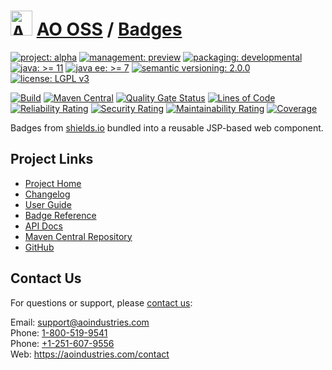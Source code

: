 # [<img src="ao-logo.png" alt="AO Logo" width="35" height="40">](https://github.com/ao-apps) [AO OSS](https://github.com/ao-apps/ao-oss) / [Badges](https://github.com/ao-apps/ao-badges)

[![project: alpha](https://oss.aoapps.com/ao-badges/project-alpha.svg)](https://aoindustries.com/life-cycle#project-alpha)
[![management: preview](https://oss.aoapps.com/ao-badges/management-preview.svg)](https://aoindustries.com/life-cycle#management-preview)
[![packaging: developmental](https://oss.aoapps.com/ao-badges/packaging-developmental.svg)](https://aoindustries.com/life-cycle#packaging-developmental)  
[![java: &gt;= 11](https://oss.aoapps.com/ao-badges/java-11.svg)](https://docs.oracle.com/en/java/javase/11/)
[![java ee: &gt;= 7](https://oss.aoapps.com/ao-badges/javaee-7.svg)](https://docs.oracle.com/javaee/7/)
[![semantic versioning: 2.0.0](https://oss.aoapps.com/ao-badges/semver-2.0.0.svg)](http://semver.org/spec/v2.0.0.html)
[![license: LGPL v3](https://oss.aoapps.com/ao-badges/license-lgpl-3.0.svg)](https://www.gnu.org/licenses/lgpl-3.0)

[![Build](https://github.com/ao-apps/ao-badges/workflows/Build/badge.svg?branch=master)](https://github.com/ao-apps/ao-badges/actions?query=workflow%3ABuild)
[![Maven Central](https://maven-badges.herokuapp.com/maven-central/com.aoapps/ao-badges/badge.svg)](https://maven-badges.herokuapp.com/maven-central/com.aoapps/ao-badges)
[![Quality Gate Status](https://sonarcloud.io/api/project_badges/measure?branch=master&project=com.aoapps%3Aao-badges&metric=alert_status)](https://sonarcloud.io/dashboard?branch=master&id=com.aoapps%3Aao-badges)
[![Lines of Code](https://sonarcloud.io/api/project_badges/measure?branch=master&project=com.aoapps%3Aao-badges&metric=ncloc)](https://sonarcloud.io/component_measures?branch=master&id=com.aoapps%3Aao-badges&metric=ncloc)  
[![Reliability Rating](https://sonarcloud.io/api/project_badges/measure?branch=master&project=com.aoapps%3Aao-badges&metric=reliability_rating)](https://sonarcloud.io/component_measures?branch=master&id=com.aoapps%3Aao-badges&metric=Reliability)
[![Security Rating](https://sonarcloud.io/api/project_badges/measure?branch=master&project=com.aoapps%3Aao-badges&metric=security_rating)](https://sonarcloud.io/component_measures?branch=master&id=com.aoapps%3Aao-badges&metric=Security)
[![Maintainability Rating](https://sonarcloud.io/api/project_badges/measure?branch=master&project=com.aoapps%3Aao-badges&metric=sqale_rating)](https://sonarcloud.io/component_measures?branch=master&id=com.aoapps%3Aao-badges&metric=Maintainability)
[![Coverage](https://sonarcloud.io/api/project_badges/measure?branch=master&project=com.aoapps%3Aao-badges&metric=coverage)](https://sonarcloud.io/component_measures?branch=master&id=com.aoapps%3Aao-badges&metric=Coverage)

Badges from [shields.io](https://shields.io/) bundled into a reusable JSP-based web component.

## Project Links
* [Project Home](https://oss.aoapps.com/badges/)
* [Changelog](https://oss.aoapps.com/badges/changelog)
* [User Guide](https://oss.aoapps.com/badges/user-guide)
* [Badge Reference](https://oss.aoapps.com/badges/badge-reference)
* [API Docs](https://oss.aoapps.com/badges/apidocs/)
* [Maven Central Repository](https://search.maven.org/artifact/com.aoapps/ao-badges)
* [GitHub](https://github.com/ao-apps/ao-badges)

## Contact Us
For questions or support, please [contact us](https://aoindustries.com/contact):

Email: [support@aoindustries.com](mailto:support@aoindustries.com)  
Phone: [1-800-519-9541](tel:1-800-519-9541)  
Phone: [+1-251-607-9556](tel:+1-251-607-9556)  
Web: https://aoindustries.com/contact
